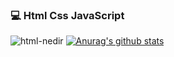 ### 💻 Html Css JavaScript
![html-nedir](https://user-images.githubusercontent.com/46246019/87252518-6a803f80-c47c-11ea-971b-c8d3f2b8e3cb.gif)
[![Anurag's github stats](https://github-readme-stats.vercel.app/api?username=berat02)](https://github.com/berat02/github-readme-stats)

